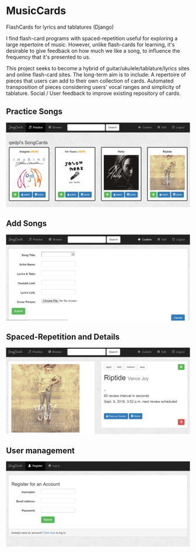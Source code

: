 # MusicCards
FlashCards for lyrics and tablatures (Django)

I find flash-card programs with spaced-repetition useful for exploring a large repertoire of music. 
However, unlike flash-cards for learning, it's desirable to give feedback on how much we like a song,
to influence the frequency that it's presented to us.

This project seeks to become a hybrid of guitar/ukulele/tablature/lyrics sites and online flash-card sites. 
The long-term aim is to include: A repertoire of pieces that users can add to their own collection of cards. 
Automated transposition of pieces considering users' vocal ranges and simplicity of tablature. 
Social / User feedback to improve existing repository of cards.

## Practice Songs
![Screenshot](screenshot1.png)

## Add Songs
![Screenshot](screenshot2.png)

## Spaced-Repetition and Details
![Screenshot](screenshot3.png)

## User management
![Screenshot](screenshot4.png)